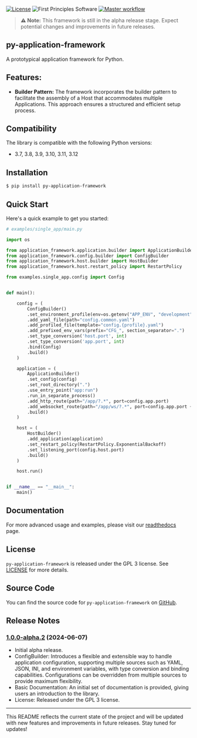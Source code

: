 [![License](https://img.shields.io/badge/License-GPLv3-blue.svg)](https://www.gnu.org/licenses/gpl-3.0.html)
![First Principles Software](https://img.shields.io/badge/Powered_by-First_Principles_Software-blue)
[![Master workflow](https://github.com/runemalm/py-application-framework/actions/workflows/master.yml/badge.svg?branch=master)](https://github.com/runemalm/py-application-framework/actions/workflows/master.yml)

> **⚠️ Note:** This framework is still in the alpha release stage. Expect potential changes and improvements in future releases.

## py-application-framework

A prototypical application framework for Python.

## Features:

- **Builder Pattern:** The framework incorporates the builder pattern to facilitate the assembly of a Host that accommodates multiple Applications. This approach ensures a structured and efficient setup process.

## Compatibility

The library is compatible with the following Python versions:

- 3.7, 3.8, 3.9, 3.10, 3.11, 3.12

## Installation

```bash
$ pip install py-application-framework
```
  
## Quick Start

Here's a quick example to get you started:

```python
# examples/single_app/main.py

import os

from application_framework.application.builder import ApplicationBuilder
from application_framework.config.builder import ConfigBuilder
from application_framework.host.builder import HostBuilder
from application_framework.host.restart_policy import RestartPolicy

from examples.single_app.config import Config


def main():

    config = (
        ConfigBuilder()
        .set_environment_profile(env=os.getenv("APP_ENV", "development"))
        .add_yaml_file(path="config.common.yaml")
        .add_profiled_file(template="config.{profile}.yaml")
        .add_prefixed_env_vars(prefix="CFG_", section_separator=".")
        .set_type_conversion('host.port', int)
        .set_type_conversion('app.port', int)
        .bind(Config)
        .build()
    )

    application = (
        ApplicationBuilder()
        .set_config(config)
        .set_root_directory(".")
        .use_entry_point("app:run")
        .run_in_separate_process()
        .add_http_route(path="/app/?.*", port=config.app.port)
        .add_websocket_route(path="/app/ws/?.*", port=config.app.port + 9)
        .build()
    )

    host = (
        HostBuilder()
        .add_application(application)
        .set_restart_policy(RestartPolicy.ExponentialBackoff)
        .set_listening_port(config.host.port)
        .build()
    )

    host.run()


if __name__ == "__main__":
    main()
```

## Documentation

For more advanced usage and examples, please visit our [readthedocs](https://py-application-framework.readthedocs.io/en/latest/) page.

## License

`py-application-framework` is released under the GPL 3 license. See [LICENSE](LICENSE) for more details.

## Source Code

You can find the source code for `py-application-framework` on [GitHub](https://github.com/runemalm/py-application-framework).

## Release Notes

### [1.0.0-alpha.2](https://github.com/runemalm/py-application-framework/releases/tag/v1.0.0-alpha.2) (2024-06-07)

- Initial alpha release.
- ConfigBuilder: Introduces a flexible and extensible way to handle application configuration, supporting multiple sources such as YAML, JSON, INI, and environment variables, with type conversion and binding capabilities. Configurations can be overridden from multiple sources to provide maximum flexibility.
- Basic Documentation: An initial set of documentation is provided, giving users an introduction to the library.
- License: Released under the GPL 3 license.

---

This README reflects the current state of the project and will be updated with new features and improvements in future releases. Stay tuned for updates!
